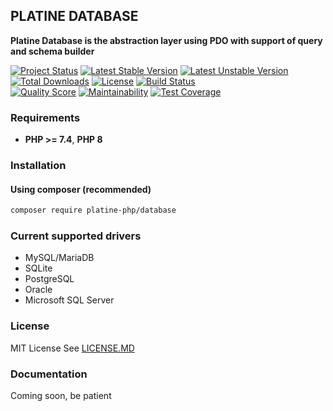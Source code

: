 ## PLATINE DATABASE
**Platine Database is the abstraction layer using PDO with support of query and schema builder**

[![Project Status](http://opensource.box.com/badges/active.svg)](http://opensource.box.com/badges)
[![Latest Stable Version](https://poser.pugx.org/platine-php/database/v)](https://packagist.org/packages/platine-php/database)
[![Latest Unstable Version](https://poser.pugx.org/platine-php/database/v/unstable)](https://packagist.org/packages/platine-php/database)
[![Total Downloads](https://poser.pugx.org/platine-php/database/downloads)](https://packagist.org/packages/platine-php/database)
[![License](https://poser.pugx.org/platine-php/database/license)](https://packagist.org/packages/platine-php/database)
[![Build Status](https://img.shields.io/travis/platine-php/database/develop.svg?style=flat-square)](https://travis-ci.com/platine-php/database)  
[![Quality Score](https://img.shields.io/scrutinizer/g/platine-php/database.svg?style=flat-square)](https://scrutinizer-ci.com/g/platine-php/database)
[![Maintainability](https://api.codeclimate.com/v1/badges/15c5b5181e9019729d60/maintainability)](https://codeclimate.com/github/platine-php/database/maintainability)
[![Test Coverage](https://api.codeclimate.com/v1/badges/15c5b5181e9019729d60/test_coverage)](https://codeclimate.com/github/platine-php/database/test_coverage)

### Requirements 
- **PHP >= 7.4**, **PHP 8** 

### Installation
#### Using composer (recommended)
```bash
composer require platine-php/database
```
### Current supported drivers

- MySQL/MariaDB
- SQLite
- PostgreSQL
- Oracle
- Microsoft SQL Server

### License
MIT License See [LICENSE.MD](LICENSE.MD)

### Documentation 
Coming soon, be patient
